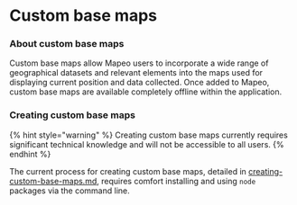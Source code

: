 # Custom base maps

### About custom base maps

Custom base maps allow Mapeo users to incorporate a wide range of geographical datasets and relevant elements into the maps used for displaying current position and data collected. Once added to Mapeo, custom base maps are available completely offline within the application.

### Creating custom base maps

{% hint style="warning" %}
Creating custom base maps currently requires significant technical knowledge and will not be accessible to all users.
{% endhint %}

The current process for creating custom base maps, detailed in [creating-custom-base-maps.md](creating-custom-base-maps.md "mention"), requires comfort installing and using `node` packages via the command line.

